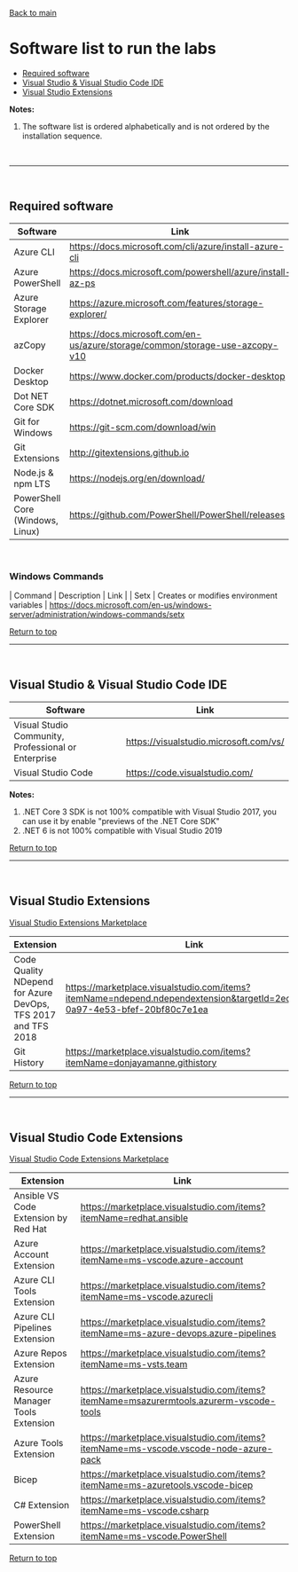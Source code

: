 <a id="top" />


[Back to main](./README.md)


# Software list to run the labs 

 - [Required software](#required-software)
 - [Visual Studio & Visual Studio Code IDE](#microsoft-ide)
 - [Visual Studio Extensions](#visual-studio-extensions)


**Notes:**
 1. The software list is ordered alphabetically and is not ordered by the installation sequence.

<br/>

---

<br/>

## Required software

<a id="required-software" />

| Software | Link |
| --- | --- |
| Azure CLI                        | https://docs.microsoft.com/cli/azure/install-azure-cli |
| Azure PowerShell                 | https://docs.microsoft.com/powershell/azure/install-az-ps |
| Azure Storage Explorer           | https://azure.microsoft.com/features/storage-explorer/   
| azCopy                           | https://docs.microsoft.com/en-us/azure/storage/common/storage-use-azcopy-v10 |
| Docker Desktop                   | https://www.docker.com/products/docker-desktop                                          |
| Dot NET Core SDK                 | https://dotnet.microsoft.com/download |
| Git for Windows                  | https://git-scm.com/download/win |
| Git Extensions                   | http://gitextensions.github.io    
| Node.js & npm LTS                | https://nodejs.org/en/download/ |
| PowerShell Core (Windows, Linux) | https://github.com/PowerShell/PowerShell/releases |

<br/>

### Windows Commands

| Command | Description | Link |
| Setx | Creates or modifies environment variables | https://docs.microsoft.com/en-us/windows-server/administration/windows-commands/setx   


[Return to top](#top)
<br/>

---

<br/>


## Visual Studio & Visual Studio Code IDE

<a id="microsoft-ide" />

| Software | Link |
| --- | --- |
| Visual Studio Community, Professional or Enterprise | https://visualstudio.microsoft.com/vs/ |
| Visual Studio Code | https://code.visualstudio.com/ |

**Notes:**
 1. .NET Core 3 SDK is not 100% compatible with Visual Studio 2017, you can use it by enable "previews of the .NET Core SDK"
 2. .NET 6 is not 100% compatible with Visual Studio 2019


[Return to top](#top)
<br/>

---

<br/>

## Visual Studio Extensions

<a id="visual-studio-extensions" />

[Visual Studio Extensions Marketplace](https://marketplace.visualstudio.com/vs)

| Extension | Link |
| --- | --- |
| Code Quality NDepend for Azure DevOps, TFS 2017 and TFS 2018 | https://marketplace.visualstudio.com/items?itemName=ndepend.ndependextension&targetId=2ec491f3-0a97-4e53-bfef-20bf80c7e1ea |
| Git History | https://marketplace.visualstudio.com/items?itemName=donjayamanne.githistory |



[Return to top](#top)
<br/>

---

<br/>

## Visual Studio Code Extensions

<a id="visual-studio-code-extensions" />

[Visual Studio Code Extensions Marketplace](https://marketplace.visualstudio.com/vscode)

| Extension | Link |
| --- | --- |
| Ansible VS Code Extension by Red Hat | https://marketplace.visualstudio.com/items?itemName=redhat.ansible | 
| Azure Account Extension | https://marketplace.visualstudio.com/items?itemName=ms-vscode.azure-account |
| Azure CLI Tools Extension | https://marketplace.visualstudio.com/items?itemName=ms-vscode.azurecli |
| Azure CLI Pipelines Extension |https://marketplace.visualstudio.com/items?itemName=ms-azure-devops.azure-pipelines |
| Azure Repos Extension |https://marketplace.visualstudio.com/items?itemName=ms-vsts.team |
| Azure Resource Manager Tools Extension | https://marketplace.visualstudio.com/items?itemName=msazurermtools.azurerm-vscode-tools |
| Azure Tools Extension | https://marketplace.visualstudio.com/items?itemName=ms-vscode.vscode-node-azure-pack |
| Bicep | https://marketplace.visualstudio.com/items?itemName=ms-azuretools.vscode-bicep |
| C# Extension | https://marketplace.visualstudio.com/items?itemName=ms-vscode.csharp |
| PowerShell Extension | https://marketplace.visualstudio.com/items?itemName=ms-vscode.PowerShell |


[Return to top](#top)
<br/>
